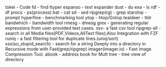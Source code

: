 tokei - Code
fd - find
ttyper
espanso - text expander
dust - du
exa - ls
rdf -df
procs - ps(process)
bat - cat
sd - sed
ripgrep(rg) - grep
starship - prompt
hyperfine - benchmarking tool
ytop - htop/Gotop
tealdeer - tldr
bandwhich  - bandwidth tool
rmesg - dmesg
grex  -  generating regular expressions from user-provided test cases.
xsv- a fast csv tool
ripgrep-all - search in all Media files(PDF,Videos,AllText files);Also Integration with FZF
runiq - a fast filtering tool for duplicate lines.(uniq/sort)
sss(so_stupid_search) - search for a string Deeply into a directory in Recursive mode with Fast(grep/ripgrep)
imager(imager.io) - Fast image Compression Tool.
abook - address book for Mutt
tree - tree view of directory

